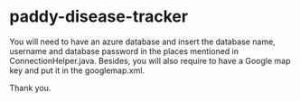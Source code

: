 # paddy-disease-tracker

You will need to have an azure database and insert the database name, username and database password
in the places mentioned in ConnectionHelper.java.
Besides, you will also require to have a Google map key and put it in the googlemap.xml.

Thank you.
